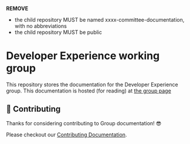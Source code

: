 
**REMOVE**
- the child repository MUST be named xxxx-committee-documentation, with no abbreviations
- the child repository MUST be public

# Developer Experience working group

This repository stores the documentation for the Developer Experience group.
This documentation is hosted (for reading) at [the group page](https://opensourcecommittee.docs.intersectmbo.org/working-groups/developer-experience-working-group)

## 🤝 Contributing

Thanks for considering contributing to Group documentation! 😎

Please checkout our [Contributing Documentation](./CONTRIBUTING.md).
